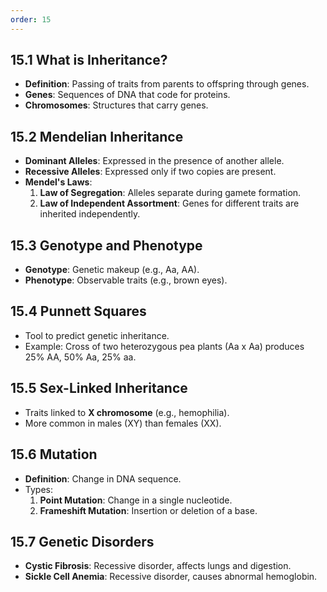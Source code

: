 ```yaml
---
order: 15
---
```

## 15.1 What is Inheritance?
- **Definition**: Passing of traits from parents to offspring through genes.
- **Genes**: Sequences of DNA that code for proteins.
- **Chromosomes**: Structures that carry genes.

## 15.2 Mendelian Inheritance
- **Dominant Alleles**: Expressed in the presence of another allele.
- **Recessive Alleles**: Expressed only if two copies are present.
- **Mendel's Laws**:  
  1. **Law of Segregation**: Alleles separate during gamete formation.
  2. **Law of Independent Assortment**: Genes for different traits are inherited independently.

## 15.3 Genotype and Phenotype
- **Genotype**: Genetic makeup (e.g., Aa, AA).
- **Phenotype**: Observable traits (e.g., brown eyes).

## 15.4 Punnett Squares
- Tool to predict genetic inheritance.
- Example: Cross of two heterozygous pea plants (Aa x Aa) produces 25% AA, 50% Aa, 25% aa.

## 15.5 Sex-Linked Inheritance
- Traits linked to **X chromosome** (e.g., hemophilia).
- More common in males (XY) than females (XX).

## 15.6 Mutation
- **Definition**: Change in DNA sequence.
- Types:
  1. **Point Mutation**: Change in a single nucleotide.
  2. **Frameshift Mutation**: Insertion or deletion of a base.

## 15.7 Genetic Disorders
- **Cystic Fibrosis**: Recessive disorder, affects lungs and digestion.
- **Sickle Cell Anemia**: Recessive disorder, causes abnormal hemoglobin.
